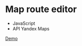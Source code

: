 # Map route editor

* JavaScript
* API Yandex Maps

[Demo](https://khromovalex.github.io/map-route-editor/)
